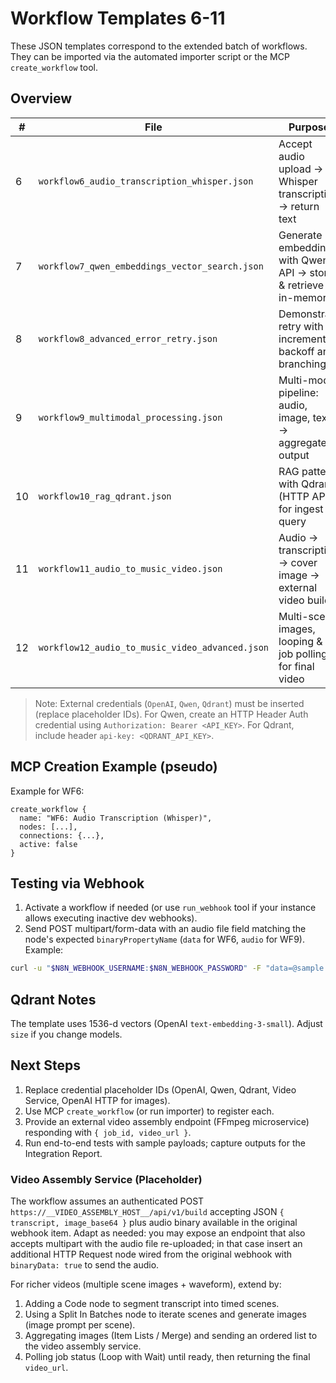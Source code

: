 # Workflow Templates 6-11

These JSON templates correspond to the extended batch of workflows. They can be imported via the automated importer script or the MCP `create_workflow` tool.

## Overview

| #   | File                                            | Purpose                                                         | Trigger Path                    |
| --- | ----------------------------------------------- | --------------------------------------------------------------- | ------------------------------- |
| 6   | `workflow6_audio_transcription_whisper.json`    | Accept audio upload -> Whisper transcription -> return text     | `/webhook/audio-transcribe`     |
| 7   | `workflow7_qwen_embeddings_vector_search.json`  | Generate embeddings with Qwen API -> store & retrieve in-memory | `/webhook/qwen-embed`           |
| 8   | `workflow8_advanced_error_retry.json`           | Demonstrate retry with incremental backoff and branching        | `/webhook/retry-task`           |
| 9   | `workflow9_multimodal_processing.json`          | Multi-modal pipeline: audio, image, text -> aggregated output   | `/webhook/multi-modal`          |
| 10  | `workflow10_rag_qdrant.json`                    | RAG pattern with Qdrant (HTTP API) for ingest & query           | `/webhook/qdrant-rag`           |
| 11  | `workflow11_audio_to_music_video.json`          | Audio -> transcription -> cover image -> external video build   | `/webhook/music-video`          |
| 12  | `workflow12_audio_to_music_video_advanced.json` | Multi-scene images, looping & job polling for final video       | `/webhook/music-video-advanced` |

> Note: External credentials (`OpenAI`, `Qwen`, `Qdrant`) must be inserted (replace placeholder IDs). For Qwen, create an HTTP Header Auth credential using `Authorization: Bearer <API_KEY>`. For Qdrant, include header `api-key: <QDRANT_API_KEY>`.

## MCP Creation Example (pseudo)

Example for WF6:

```jsonc
create_workflow {
  name: "WF6: Audio Transcription (Whisper)",
  nodes: [...],
  connections: {...},
  active: false
}
```

## Testing via Webhook

1. Activate a workflow if needed (or use `run_webhook` tool if your instance allows executing inactive dev webhooks).
2. Send POST multipart/form-data with an audio file field matching the node's expected `binaryPropertyName` (`data` for WF6, `audio` for WF9). Example:

```bash
curl -u "$N8N_WEBHOOK_USERNAME:$N8N_WEBHOOK_PASSWORD" -F "data=@sample.wav" https://<n8n-host>/webhook/audio-transcribe
```

## Qdrant Notes

The template uses 1536-d vectors (OpenAI `text-embedding-3-small`). Adjust `size` if you change models.

## Next Steps

1. Replace credential placeholder IDs (OpenAI, Qwen, Qdrant, Video Service, OpenAI HTTP for images).
2. Use MCP `create_workflow` (or run importer) to register each.
3. Provide an external video assembly endpoint (FFmpeg microservice) responding with `{ job_id, video_url }`.
4. Run end-to-end tests with sample payloads; capture outputs for the Integration Report.

### Video Assembly Service (Placeholder)

The workflow assumes an authenticated POST `https://__VIDEO_ASSEMBLY_HOST__/api/v1/build` accepting JSON `{ transcript, image_base64 }` plus audio binary available in the original webhook item. Adapt as needed: you may expose an endpoint that also accepts multipart with the audio file re-uploaded; in that case insert an additional HTTP Request node wired from the original webhook with `binaryData: true` to send the audio.

For richer videos (multiple scene images + waveform), extend by:

1. Adding a Code node to segment transcript into timed scenes.
2. Using a Split In Batches node to iterate scenes and generate images (image prompt per scene).
3. Aggregating images (Item Lists / Merge) and sending an ordered list to the video assembly service.
4. Polling job status (Loop with Wait) until ready, then returning the final `video_url`.
